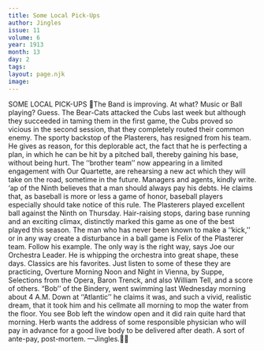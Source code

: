 ```yaml
---
title: Some Local Pick-Ups
author: Jingles
issue: 11
volume: 6
year: 1913
month: 13
day: 2
tags:
layout: page.njk
image:
---
```

SOME LOCAL PICK-UPS The Band is improving. At what? Music or Ball playing? Guess. The Bear-Cats attacked the Cubs last week but although they succeeded in taming them in the first game, the Cubs proved so vicious in the second session, that they completely routed their common enemy. The sporty backstop of the Plasterers, has resigned from his team. He gives as reason, for this deplorable act, the fact that he is perfecting a plan, in which he can be hit by a pitched ball, thereby gaining his base, without being hurt. The ‘‘brother team’’ now appearing in a limited engagement with Our Quartette, are rehearsing a new act which they will take on the road, sometime in the future. Managers and agents, kindly write. ‘ap of the Ninth believes that a man should always pay his debts. He claims that, as baseball is more or less a game of honor, baseball players especially should take notice of this rule. The Plasterers played excellent ball against the Ninth on Thursday. Hair-raising stops, daring base running and an exciting climax, distinctly marked this game as one of the best played this season. The man who has never been known to make a ‘‘kick,’’ or in any way create a disturbance in a ball game is Felix of the Plasterer team. Follow his example. The only way is the right way, says Joe our Orchestra Leader. He is whipping the orchestra into great shape, these days. Classics are his favorites. Just listen to some of these they are practicing, Overture Morning Noon and Night in Vienna, by Suppe, Selections from the Opera, Baron Trenck, and also William Tell, and a score of others. “Bob’’ of the Bindery, went swimming last Wednesday morning about 4 A.M. Down at ‘‘Atlantic’’ he claims it was, and such a vivid, realistic dream, that it took him and his cellmate all morning to mop the water from the floor. You see Bob left the window open and it did rain quite hard that morning. Herb wants the address of some responsible physician who will pay in advance for a good live body to be delivered after death. A sort of ante-pay, post-mortem. —Jingles.
